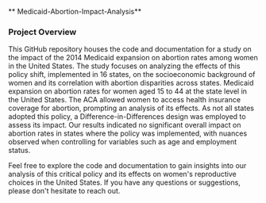 ** Medicaid-Abortion-Impact-Analysis**

### Project Overview
This GitHub repository houses the code and documentation for a study on the impact of the 2014 Medicaid expansion on abortion rates among women in the United States. The study focuses on analyzing the effects of this policy shift, implemented in 16 states, on the socioeconomic background of women and its correlation with abortion disparities across states.
Medicaid expansion on abortion rates for women aged 15 to 44 at the state level in the United States. The ACA allowed women to access health insurance coverage for abortion, prompting an analysis of its effects. As not all states adopted this policy, a Difference-in-Differences design was employed to assess its impact. Our results indicated no significant overall impact on abortion rates in states where the policy was implemented, with nuances observed when controlling for variables such as age and employment status.

Feel free to explore the code and documentation to gain insights into our analysis of this critical policy and its effects on women's reproductive choices in the United States. If you have any questions or suggestions, please don't hesitate to reach out.



